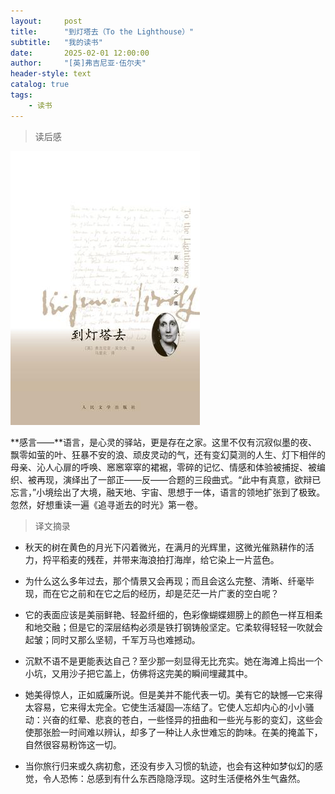 ```yaml
---
layout:     post
title:      "到灯塔去（To the Lighthouse）"
subtitle:   "我的读书"
date:       2025-02-01 12:00:00
author:     "[英]弗吉尼亚·伍尔夫"
header-style: text
catalog: true
tags:
    - 读书
---
```


> 读后感

![To the lighthouse](/img/reading/lighthouse.jpg)

  **感言——**语言，是心灵的驿站，更是存在之家。这里不仅有沉寂似墨的夜、飘零如萤的叶、狂暴不安的浪、顽皮灵动的气，还有变幻莫测的人生、灯下相伴的母亲、沁人心扉的呼唤、窸窸窣窣的裙裾，零碎的记忆、情感和体验被捕捉、被编织、被再现，演绎出了一部正——反——合题的三段曲式。“此中有真意，欲辩已忘言，”小境绘出了大境，融天地、宇宙、思想于一体，语言的领地扩张到了极致。忽然，好想重读一遍《追寻逝去的时光》第一卷。

> 译文摘录

- 秋天的树在黄色的月光下闪着微光，在满月的光辉里，这微光催熟耕作的活力，捋平稻麦的残茬，并带来海浪拍打海岸，给它染上一片蓝色。

- 为什么这么多年过去，那个情景又会再现；而且会这么完整、清晰、纤毫毕现，而在它之前和在它之后的经历，却是茫茫一片广袤的空白呢？

- 它的表面应该是美丽鲜艳、轻盈纤细的，色彩像蝴蝶翅膀上的颜色一样互相柔和地交融；但是它的深层结构必须是铁打钢铸般坚定。它柔软得轻轻一吹就会起皱；同时又那么坚韧，千军万马也难撼动。

- 沉默不语不是更能表达自己？至少那一刻显得无比充实。她在海滩上捣出一个小坑，又用沙子把它盖上，仿佛将这完美的瞬间埋藏其中。

- 她美得惊人，正如威廉所说。但是美并不能代表一切。美有它的缺憾—它来得太容易，它来得太完全。它使生活凝固—冻结了。它使人忘却内心的小小骚动：兴奋的红晕、悲哀的苍白，一些怪异的扭曲和一些光与影的变幻，这些会使那张脸一时间难以辨认，却多了一种让人永世难忘的韵味。在美的掩盖下，自然很容易粉饰这一切。

- 当你旅行归来或久病初愈，还没有步入习惯的轨迹，也会有这种如梦似幻的感觉，令人恐怖：总感到有什么东西隐隐浮现。这时生活便格外生气盎然。
